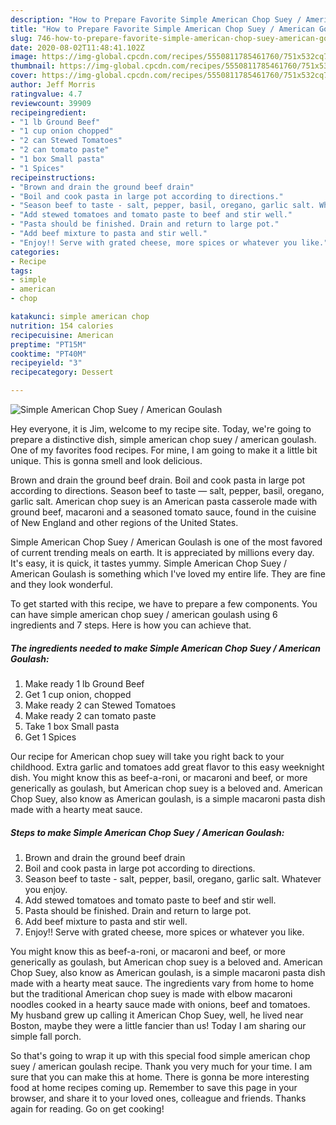 ```yaml
---
description: "How to Prepare Favorite Simple American Chop Suey / American Goulash"
title: "How to Prepare Favorite Simple American Chop Suey / American Goulash"
slug: 746-how-to-prepare-favorite-simple-american-chop-suey-american-goulash
date: 2020-08-02T11:48:41.102Z
image: https://img-global.cpcdn.com/recipes/5550811785461760/751x532cq70/simple-american-chop-suey-american-goulash-recipe-main-photo.jpg
thumbnail: https://img-global.cpcdn.com/recipes/5550811785461760/751x532cq70/simple-american-chop-suey-american-goulash-recipe-main-photo.jpg
cover: https://img-global.cpcdn.com/recipes/5550811785461760/751x532cq70/simple-american-chop-suey-american-goulash-recipe-main-photo.jpg
author: Jeff Morris
ratingvalue: 4.7
reviewcount: 39909
recipeingredient:
- "1 lb Ground Beef"
- "1 cup onion chopped"
- "2 can Stewed Tomatoes"
- "2 can tomato paste"
- "1 box Small pasta"
- "1 Spices"
recipeinstructions:
- "Brown and drain the ground beef drain"
- "Boil and cook pasta in large pot according to directions."
- "Season beef to taste - salt, pepper, basil, oregano, garlic salt. Whatever you enjoy."
- "Add stewed tomatoes and tomato paste to beef and stir well."
- "Pasta should be finished. Drain and return to large pot."
- "Add beef mixture to pasta and stir well."
- "Enjoy!! Serve with grated cheese, more spices or whatever you like."
categories:
- Recipe
tags:
- simple
- american
- chop

katakunci: simple american chop 
nutrition: 154 calories
recipecuisine: American
preptime: "PT15M"
cooktime: "PT40M"
recipeyield: "3"
recipecategory: Dessert

---
```



![Simple American Chop Suey / American Goulash](https://img-global.cpcdn.com/recipes/5550811785461760/751x532cq70/simple-american-chop-suey-american-goulash-recipe-main-photo.jpg)

Hey everyone, it is Jim, welcome to my recipe site. Today, we're going to prepare a distinctive dish, simple american chop suey / american goulash. One of my favorites food recipes. For mine, I am going to make it a little bit unique. This is gonna smell and look delicious.

Brown and drain the ground beef drain. Boil and cook pasta in large pot according to directions. Season beef to taste — salt, pepper, basil, oregano, garlic salt. American chop suey is an American pasta casserole made with ground beef, macaroni and a seasoned tomato sauce, found in the cuisine of New England and other regions of the United States.

Simple American Chop Suey / American Goulash is one of the most favored of current trending meals on earth. It is appreciated by millions every day. It's easy, it is quick, it tastes yummy. Simple American Chop Suey / American Goulash is something which I've loved my entire life. They are fine and they look wonderful.


To get started with this recipe, we have to prepare a few components. You can have simple american chop suey / american goulash using 6 ingredients and 7 steps. Here is how you can achieve that.

<!--inarticleads1-->

##### The ingredients needed to make Simple American Chop Suey / American Goulash:

1. Make ready 1 lb Ground Beef
1. Get 1 cup onion, chopped
1. Make ready 2 can Stewed Tomatoes
1. Make ready 2 can tomato paste
1. Take 1 box Small pasta
1. Get 1 Spices


Our recipe for American chop suey will take you right back to your childhood. Extra garlic and tomatoes add great flavor to this easy weeknight dish. You might know this as beef-a-roni, or macaroni and beef, or more generically as goulash, but American chop suey is a beloved and. American Chop Suey, also know as American goulash, is a simple macaroni pasta dish made with a hearty meat sauce. 

<!--inarticleads2-->

##### Steps to make Simple American Chop Suey / American Goulash:

1. Brown and drain the ground beef drain
1. Boil and cook pasta in large pot according to directions.
1. Season beef to taste - salt, pepper, basil, oregano, garlic salt. Whatever you enjoy.
1. Add stewed tomatoes and tomato paste to beef and stir well.
1. Pasta should be finished. Drain and return to large pot.
1. Add beef mixture to pasta and stir well.
1. Enjoy!! Serve with grated cheese, more spices or whatever you like.


You might know this as beef-a-roni, or macaroni and beef, or more generically as goulash, but American chop suey is a beloved and. American Chop Suey, also know as American goulash, is a simple macaroni pasta dish made with a hearty meat sauce. The ingredients vary from home to home but the traditional American chop suey is made with elbow macaroni noodles cooked in a hearty sauce made with onions, beef and tomatoes. My husband grew up calling it American Chop Suey, well, he lived near Boston, maybe they were a little fancier than us! Today I am sharing our simple fall porch. 

So that's going to wrap it up with this special food simple american chop suey / american goulash recipe. Thank you very much for your time. I am sure that you can make this at home. There is gonna be more interesting food at home recipes coming up. Remember to save this page in your browser, and share it to your loved ones, colleague and friends. Thanks again for reading. Go on get cooking!
